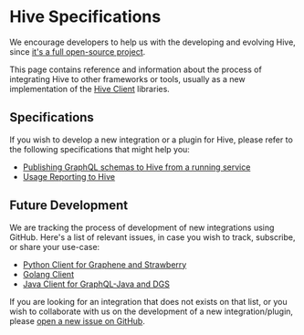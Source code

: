 # Hive Specifications

We encourage developers to help us with the developing and evolving Hive, since
[it's a full open-source project](https://github.com/graphql-hive/platform).

This page contains reference and information about the process of integrating Hive to other
frameworks or tools, usually as a new implementation of the
[Hive Client](/docs/api-reference/client) libraries.

## Specifications

If you wish to develop a new integration or a plugin for Hive, please refer to the following
specifications that might help you:

- [Publishing GraphQL schemas to Hive from a running service](/docs/specs/schema-reports)
- [Usage Reporting to Hive](/docs/specs/usage-reports)

## Future Development

We are tracking the process of development of new integrations using GitHub. Here's a list of
relevant issues, in case you wish to track, subscribe, or share your use-case:

- [Python Client for Graphene and Strawberry](https://github.com/graphql-hive/platform/issues/508)
- [Golang Client](https://github.com/graphql-hive/platform/issues/474)
- [Java Client for GraphQL-Java and DGS](https://github.com/graphql-hive/platform/issues/1430)

If you are looking for an integration that does not exists on that list, or you wish to collaborate
with us on the development of a new integration/plugin, please
[open a new issue on GitHub](https://github.com/graphql-hive/platform/issues/new).
